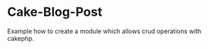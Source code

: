 Cake-Blog-Post
==============

Example how to create a module which allows crud operations with cakephp.
